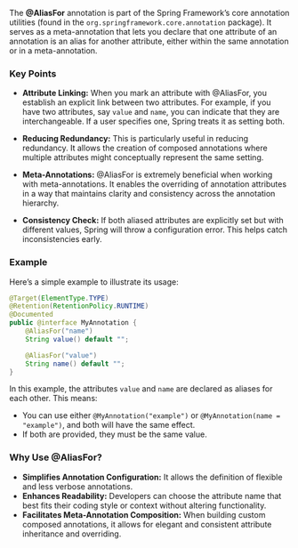 The **@AliasFor** annotation is part of the Spring Framework’s core annotation utilities (found in the `org.springframework.core.annotation` package). It serves as a meta-annotation that lets you declare that one attribute of an annotation is an alias for another attribute, either within the same annotation or in a meta-annotation.

### Key Points

- **Attribute Linking:** When you mark an attribute with @AliasFor, you establish an explicit link between two attributes. For example, if you have two attributes, say `value` and `name`, you can indicate that they are interchangeable. If a user specifies one, Spring treats it as setting both.
    
- **Reducing Redundancy:** This is particularly useful in reducing redundancy. It allows the creation of composed annotations where multiple attributes might conceptually represent the same setting.
    
- **Meta-Annotations:** @AliasFor is extremely beneficial when working with meta-annotations. It enables the overriding of annotation attributes in a way that maintains clarity and consistency across the annotation hierarchy.
    
- **Consistency Check:** If both aliased attributes are explicitly set but with different values, Spring will throw a configuration error. This helps catch inconsistencies early.
    

### Example

Here’s a simple example to illustrate its usage:

```java
@Target(ElementType.TYPE)
@Retention(RetentionPolicy.RUNTIME)
@Documented
public @interface MyAnnotation {
    @AliasFor("name")
    String value() default "";

    @AliasFor("value")
    String name() default "";
}
```

In this example, the attributes `value` and `name` are declared as aliases for each other. This means:

- You can use either `@MyAnnotation("example")` or `@MyAnnotation(name = "example")`, and both will have the same effect.
- If both are provided, they must be the same value.

### Why Use @AliasFor?

- **Simplifies Annotation Configuration:** It allows the definition of flexible and less verbose annotations.
- **Enhances Readability:** Developers can choose the attribute name that best fits their coding style or context without altering functionality.
- **Facilitates Meta-Annotation Composition:** When building custom composed annotations, it allows for elegant and consistent attribute inheritance and overriding.